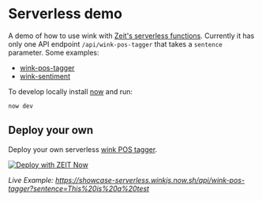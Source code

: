# Serverless demo

A demo of how to use wink with [Zeit's serverless functions](https://zeit.co/docs/v2/serverless-functions/introduction). Currently it has only one API endpoint `/api/wink-pos-tagger` that takes a `sentence` parameter. Some examples:

* [wink-pos-tagger](https://showcase-serverless.winkjs.now.sh/api/wink-pos-tagger?sentence=He%20is%20trying%20to%20fish%20for%20fish%20in%20the%20lake.)
* [wink-sentiment](https://showcase-serverless.now.sh/api/wink-twitter-sentiment?hashtag=gamedev)

To develop locally install [now](https://zeit.co/download) and run:
```
now dev
```

## Deploy your own

Deploy your own serverless [wink POS tagger](https://github.com/winkjs/wink-pos-tagger).

[![Deploy with ZEIT Now](https://zeit.co/button)](https://zeit.co/import/project?template=https://github.com/winkjs/showcase-serverless/tree/master)

_Live Example: https://showcase-serverless.winkjs.now.sh/api/wink-pos-tagger?sentence=This%20is%20a%20test_
